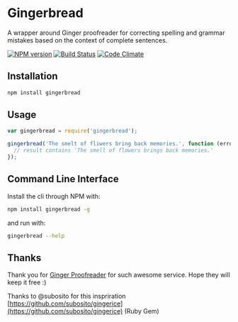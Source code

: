 # Gingerbread

A wrapper around Ginger proofreader for correcting spelling and grammar mistakes based on the context of complete sentences.

[![NPM version](https://img.shields.io/npm/v/gingerbread.svg?style=flat-square)](https://www.npmjs.com/package/gingerbread)
[![Build Status](https://img.shields.io/travis/RobinvdVleuten/gingerbread.svg?style=flat-square)](https://travis-ci.org/RobinvdVleuten/gingerbread)
[![Code Climate](https://img.shields.io/codeclimate/github/RobinvdVleuten/gingerbread.svg?style=flat-square)](https://codeclimate.com/github/RobinvdVleuten/gingerbread)

## Installation

```bash
npm install gingerbread
```

## Usage

```javascript
var gingerbread = require('gingerbread');

gingerbread('The smelt of fliwers bring back memories.', function (error, text, result, corrections) {
  // result contains 'The smell of flowers brings back memories.'
});
```

## Command Line Interface

Install the cli through NPM with:

```bash
npm install gingerbread -g
```

and run with:

```bash
gingerbread --help
```

## Thanks

Thank you for [Ginger Proofreader](http://www.gingersoftware.com/) for such awesome service. Hope they will keep it free :)

Thanks to @subosito for this inspriration [https://github.com/subosito/gingerice](https://github.com/subosito/gingerice) (Ruby Gem)
